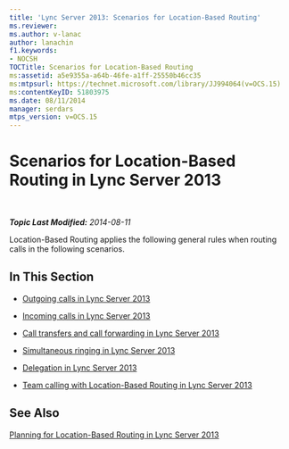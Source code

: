 ```yaml
---
title: 'Lync Server 2013: Scenarios for Location-Based Routing'
ms.reviewer: 
ms.author: v-lanac
author: lanachin
f1.keywords:
- NOCSH
TOCTitle: Scenarios for Location-Based Routing
ms:assetid: a5e9355a-a64b-46fe-a1ff-25550b46cc35
ms:mtpsurl: https://technet.microsoft.com/library/JJ994064(v=OCS.15)
ms:contentKeyID: 51803975
ms.date: 08/11/2014
manager: serdars
mtps_version: v=OCS.15
---
```


<div data-xmlns="http://www.w3.org/1999/xhtml">

<div class="topic" data-xmlns="http://www.w3.org/1999/xhtml" data-msxsl="urn:schemas-microsoft-com:xslt" data-cs="http://msdn.microsoft.com/">

<div data-asp="http://msdn2.microsoft.com/asp">

# Scenarios for Location-Based Routing in Lync Server 2013

</div>

<div id="mainSection">

<div id="mainBody">

<span> </span>

_**Topic Last Modified:** 2014-08-11_

Location-Based Routing applies the following general rules when routing calls in the following scenarios.

<div>

## In This Section

  - [Outgoing calls in Lync Server 2013](lync-server-2013-outgoing-calls.md)

  - [Incoming calls in Lync Server 2013](lync-server-2013-incoming-calls.md)

  - [Call transfers and call forwarding in Lync Server 2013](lync-server-2013-call-transfers-and-call-forwarding.md)

  - [Simultaneous ringing in Lync Server 2013](lync-server-2013-simultaneous-ringing.md)

  - [Delegation in Lync Server 2013](lync-server-2013-delegation.md)

  - [Team calling with Location-Based Routing in Lync Server 2013](lync-server-2013-team-calling-with-location-based-routing.md)

</div>

<div>

## See Also


[Planning for Location-Based Routing in Lync Server 2013](lync-server-2013-planning-for-location-based-routing.md)  
  

</div>

</div>

<span> </span>

</div>

</div>

</div>

